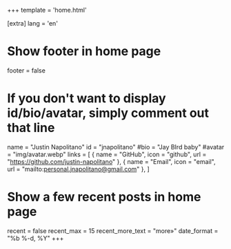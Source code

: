 +++
template = 'home.html'

[extra]
lang = 'en'

# Show footer in home page
footer = false

# If you don't want to display id/bio/avatar, simply comment out that line
name = "Justin Napolitano"
id = "jnapolitano"
#bio = "Jay BIrd baby"
#avatar = "img/avatar.webp"
links = [
    { name = "GitHub", icon = "github", url = "https://github.com/justin-napolitano" },
    { name = "Email", icon = "email", url = "mailto:personal.jnapolitano@gmail.com" },
]

# Show a few recent posts in home page
recent = false
recent_max = 15
recent_more_text = "more»"
date_format = "%b %-d, %Y"
+++
 

